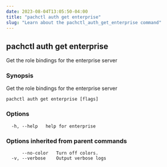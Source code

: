 ```yaml
---
date: 2023-08-04T13:05:50-04:00
title: "pachctl auth get enterprise"
slug: "Learn about the pachctl_auth_get_enterprise command"
---
```


## pachctl auth get enterprise

Get the role bindings for the enterprise server

### Synopsis

Get the role bindings for the enterprise server

```
pachctl auth get enterprise [flags]
```

### Options

```
  -h, --help   help for enterprise
```

### Options inherited from parent commands

```
      --no-color   Turn off colors.
  -v, --verbose    Output verbose logs
```